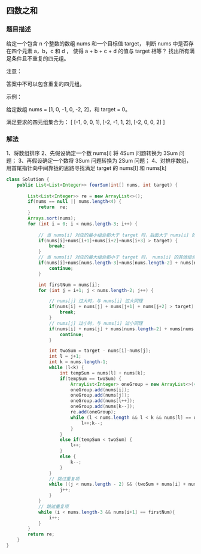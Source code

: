 ## 四数之和
### 题目描述

给定一个包含 n 个整数的数组 nums 和一个目标值 target，
判断 nums 中是否存在四个元素 a，b，c 和 d ，
使得 a + b + c + d 的值与 target 相等？
找出所有满足条件且不重复的四元组。

注意：

答案中不可以包含重复的四元组。

示例：

给定数组 nums = [1, 0, -1, 0, -2, 2]，和 target = 0。

满足要求的四元组集合为：
[
  [-1,  0, 0, 1],
  [-2, -1, 1, 2],
  [-2,  0, 0, 2]
]


### 解法
1、将数组排序
2、先假设确定一个数 nums[i] 将 4Sum 问题转换为 3Sum 问题；
3、再假设确定一个数将 3Sum 问题转换为 2Sum 问题；
4、对排序数组，用首尾指针向中间靠拢的思路寻找满足 target 的 nums[l] 和 nums[k]

```java
class Solution {
    public List<List<Integer>> fourSum(int[] nums, int target) {
                
		List<List<Integer>> re = new ArrayList<>();
        if(nums == null || nums.length<4) {
            return  re;
        }
        Arrays.sort(nums);
        for (int i = 0; i < nums.length-3; i++) {
		
            // 当 nums[i] 对应的最小组合都大于 target 时，后面大于 nums[i] 的组合必然也大于 target，
            if(nums[i]+nums[i+1]+nums[i+2]+nums[i+3] > target) {
                break;
            }
            // 当 nums[i] 对应的最大组合都小于 target 时， nums[i] 的其他组合必然也小于 target
            if(nums[i]+nums[nums.length-3]+nums[nums.length-2] + nums[nums.length-1] < target) {
                continue;
            }

            int firstNum = nums[i];
            for (int j = i+1; j < nums.length-2; j++) {

                // nums[j] 过大时，与 nums[i] 过大同理
                if(nums[i] + nums[j] + nums[j+1] + nums[j+2] > target) {
                    break;
                }
                // nums[j] 过小时，与 nums[i] 过小同理
                if(nums[i] + nums[j] + nums[nums.length-2] + nums[nums.length-1] < target) {
                    continue;
                }

                int twoSum = target - nums[i]-nums[j];
                int l = j+1;
                int k = nums.length-1;
                while (l<k) {
                    int tempSum = nums[l] + nums[k];
                    if(tempSum == twoSum) {
                        ArrayList<Integer> oneGroup = new ArrayList<>(4);
                        oneGroup.add(nums[i]);
                        oneGroup.add(nums[j]);
                        oneGroup.add(nums[l++]);
                        oneGroup.add(nums[k--]);
                        re.add(oneGroup);
                        while (l < nums.length && l < k && nums[l] == oneGroup.get(2) && nums[k] == oneGroup.get(3)) {
                            l++;k--;
                        }
                    }
                    else if(tempSum < twoSum) {
                        l++;
                    }
                    else {
                        k--;
                    }
                }
                // 跳过重复项
                while ((j < nums.length - 2) && (twoSum + nums[i] + nums[j+1] == target)) {
                    j++;
                }
            }
            // 跳过重复项
            while (i < nums.length-3 && nums[i+1] == firstNum){
                i++;
            }
        }
        return re;
    }
}
```